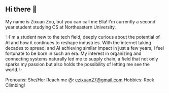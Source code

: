 ## Hi there 👋

My name is Zixuan Zou, but you can call me Ella! I'm currently a second year student studying CS at Northeastern University. 

✨I'm a student new to the tech field, deeply curious about the potential of AI and how it continues to reshape industries. With the internet taking decades to spread, and AI achieving similar impact in just a few years, I feel fortunate to be born in such an era. My interest in organizing and connecting systems naturally led me to supply chain, a field that not only sparks my passion but also holds the possibility of letting me see the world.✨

Pronouns: She/Her
Reach me @: ezixuan27@gmail.com
Hobbies: Rock Climbing! 

<!--
**ezixuan27/ezixuan27** is a ✨ _special_ ✨ repository because its `README.md` (this file) appears on your GitHub profile.

Here are some ideas to get you started:

- 🔭 I’m currently working on ...
- 🌱 I’m currently learning ...
- 👯 I’m looking to collaborate on ...
- 🤔 I’m looking for help with ...
- 💬 Ask me about ...
- 📫 How to reach me: ...
- 😄 Pronouns: ...
- ⚡ Fun fact: ...
-->
